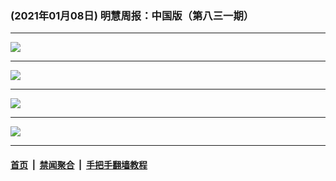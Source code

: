 ### (2021年01月08日) 明慧周报：中国版（第八三一期） 

---

<img src="http://qikan.minghui.org/mhqkpage/qikanimage/2021/01/07/mhzb_831_pdf-online1.png"/><hr/>
<img src="http://qikan.minghui.org/mhqkpage/qikanimage/2021/01/07/mhzb_831_pdf-online2.png"/><hr/>
<img src="http://qikan.minghui.org/mhqkpage/qikanimage/2021/01/07/mhzb_831_pdf-online3.png"/><hr/>
<img src="http://qikan.minghui.org/mhqkpage/qikanimage/2021/01/07/mhzb_831_pdf-online4.png"/><hr/>


#### [首页](../../../..) &nbsp;|&nbsp; [禁闻聚合](https://github.com/gfw-breaker/banned-news) &nbsp;|&nbsp; [手把手翻墙教程](https://github.com/gfw-breaker/guides) 